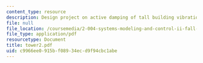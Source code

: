 ```yaml
---
content_type: resource
description: Design project on active damping of tall building vibrations.
file: null
file_location: /coursemedia/2-004-systems-modeling-and-control-ii-fall-2007/c9966ee0915bf08934ecd9f94cbc1abe_tower2.pdf
file_type: application/pdf
resourcetype: Document
title: tower2.pdf
uid: c9966ee0-915b-f089-34ec-d9f94cbc1abe
---
```

